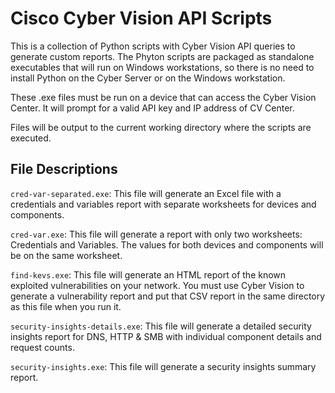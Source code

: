 # Cisco Cyber Vision API Scripts

This is a collection of Python scripts with Cyber Vision API queries to generate custom reports.  The Phyton scripts are packaged as standalone executables that will run on Windows workstations, so there is no need to install Python on the Cyber Server or on the Windows workstation. 

These .exe files must be run on a device that can access the Cyber Vision Center.  It will prompt for a valid API key and IP address of CV Center.

Files will be output to the current working directory where the scripts are executed.

## File Descriptions

```cred-var-separated.exe```: This file will generate an Excel file with a credentials and variables report with separate worksheets for devices and components.

```cred-var.exe```: This file will generate a report with only two worksheets: Credentials and Variables. The values for both devices and components will be on the same worksheet.

```find-kevs.exe```: This file will generate an HTML report of the known exploited vulnerabilities on your network. You must use Cyber Vision to generate a vulnerability report and put that CSV report in the same directory as this file when you run it.

```security-insights-details.exe```: This file will generate a detailed security insights report for DNS, HTTP & SMB with individual component details and request counts.

```security-insights.exe```: This file will generate a security insights summary report.
